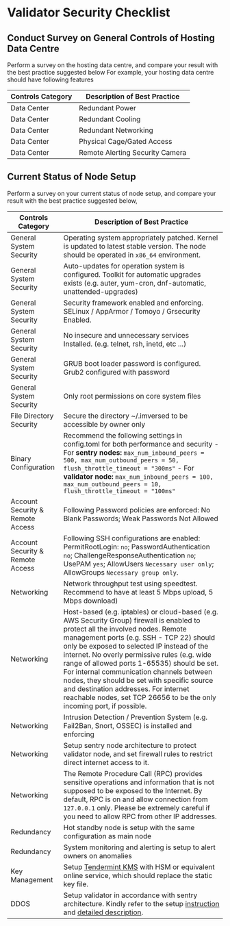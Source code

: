 # Validator Security Checklist

## Conduct Survey on General Controls of Hosting Data Centre

Perform a survey on the hosting data centre, and compare your result with the best practice suggested below
For example, your hosting data centre should have following features

| Controls Category | Description of Best Practice |
| --- | --- |
| Data Center | Redundant Power |
| Data Center | Redundant Cooling | 
| Data Center | Redundant Networking |
| Data Center | Physical Cage/Gated Access |
| Data Center | Remote Alerting Security Camera |

## Current Status of Node Setup

Perform a survey on your current status of node setup, and compare your result with the best practice suggested below,

| Controls Category | Description of Best Practice |
| --- | --- |
| General System Security | Operating system appropriately patched. Kernel is updated to latest stable version. The node should be operated in `x86_64` environment. |
| General System Security | Auto-updates for operation system is configured. Toolkit for automatic upgrades exists (e.g. auter, yum-cron, dnf-automatic, unattended-upgrades) |
| General System Security | Security framework enabled and enforcing. SELinux / AppArmor / Tomoyo / Grsecurity Enabled. |
| General System Security | No insecure and unnecessary services Installed. (e.g. telnet, rsh, inetd, etc ...) |
| General System Security | GRUB boot loader password is configured. Grub2 configured with password |
| General System Security | Only root permissions on core system files |
| File Directory Security | Secure the directory ~/.imversed to be accessible by owner only |
| Binary Configuration | Recommend the following settings in config.toml for both performance and security - For **sentry nodes:** `max_num_inbound_peers = 500, max_num_outbound_peers = 50, flush_throttle_timeout = "300ms"` - For **validator node:** `max_num_inbound_peers = 100, max_num_outbound_peers = 10, flush_throttle_timeout = "100ms"` |
| Account Security & Remote Access | Following Password policies are enforced: No Blank Passwords; Weak Passwords Not Allowed |
| Account Security & Remote Access | Following SSH configurations are enabled: PermitRootLogin: `no`; PasswordAuthentication `no`; ChallengeResponseAuthentication `no`; UsePAM `yes`; AllowUsers `Necessary user only`; AllowGroups `Necessary group only`. |
| Networking | Network throughput test using speedtest. Recommend to have at least 5 Mbps upload, 5 Mbps download) |
| Networking | Host-based (e.g. iptables) or cloud-based (e.g. AWS Security Group) firewall is enabled to protect all the involved nodes. Remote management ports (e.g. SSH - TCP 22) should only be exposed to selected IP instead of the internet. No overly permissive rules (e.g. wide range of allowed ports 1-65535) should be set. For internal communication channels between nodes, they should be set with specific source and destination addresses. For internet reachable nodes, set TCP 26656 to be the only incoming port, if possible. |
| Networking | Intrusion Detection / Prevention System (e.g. Fail2Ban, Snort, OSSEC) is installed and enforcing |
| Networking | Setup sentry node architecture to protect validator node, and set firewall rules to restrict direct internet access to it. |
| Networking | The Remote Procedure Call (RPC) provides sensitive operations and information that is not supposed to be exposed to the Internet. By default, RPC is on and allow connection from `127.0.0.1` only. Please be extremely careful if you need to allow RPC from other IP addresses. |
| Redundancy | Hot standby node is setup with the same configuration as main node |
| Redundancy | System monitoring and alerting is setup to alert owners on anomalies |
| Key Management | Setup [Tendermint KMS](https://docs.imversed.com/validators/security/kms.html) with HSM or equivalent online service, which should replace the static key file. |
| DDOS | Setup validator in accordance with sentry architecture. Kindly refer to the setup [instruction](https://docs.tendermint.com/master/nodes/validators.html#setting-up-a-validator) and [detailed description](https://forum.cosmos.network/t/sentry-node-architecture-overview/454). |

